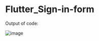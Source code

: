 # Flutter_Sign-in-form
Output of code:

![image](https://user-images.githubusercontent.com/116554878/220974179-1454d3be-cec6-4bf4-8c5a-10eb38aefcf0.png)

